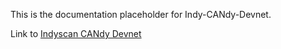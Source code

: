 This is the documentation placeholder for Indy-CANdy-Devnet.

Link to [Indyscan CANdy Devnet](https://candyscan.idlab.org/home/CANDY_DEV)
